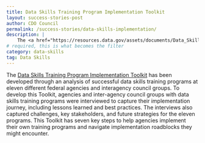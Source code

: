 ```yaml
---
title: Data Skills Training Program Implementation Toolkit
layout: success-stories-post
author: CDO Council
permalink: /success-stories/data-skills-implementation/
description: |
    The <a href="https://resources.data.gov/assets/documents/Data_Skills_Training_Program_Implementation_Toolkit_Finalv1.pdf">Data Skills Training Program Implementation Toolkit</a> is designed to provide both small and large agencies with information to develop their own data skills training programs. The information provided will serve as a roadmap to the design, implementation, and administration of federal data skills training programs.
# required, this is what becomes the filter
category: data-skills
tag: Data Skills
---
```


The <a href="https://resources.data.gov/assets/documents/Data_Skills_Training_Program_Implementation_Toolkit_Finalv1.pdf">Data Skills Training Program Implementation Toolkit</a> has been developed through an analysis of successful data skills training programs at eleven different federal agencies and interagency council groups. To develop this Toolkit, agencies and inter-agency council groups with data skills training programs were interviewed to capture their implementation journey, including lessons learned and best practices. The interviews also captured challenges, key stakeholders, and future strategies for the eleven programs. This Toolkit has seven key steps to help agencies implement their own training programs and navigate implementation roadblocks they might encounter. 